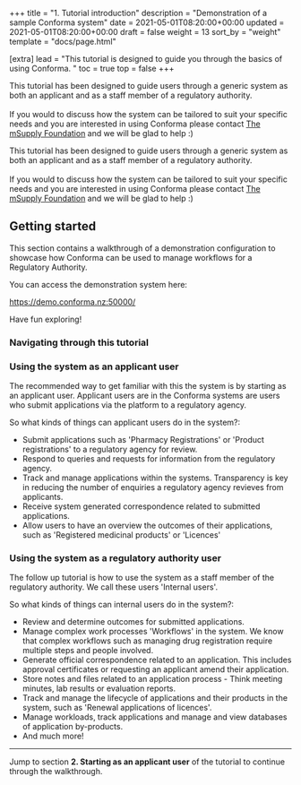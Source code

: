 +++
title = "1. Tutorial introduction"
description = "Demonstration of a sample Conforma system"
date = 2021-05-01T08:20:00+00:00
updated = 2021-05-01T08:20:00+00:00
draft = false
weight = 13
sort_by = "weight"
template = "docs/page.html"

[extra]
lead = "This tutorial is designed to guide you through the basics of using Conforma. "
toc = true
top = false
+++


<div>
    <p class = "light_omsupdate"> This tutorial has been designed to guide users through a generic system as both an applicant and as a staff member of a regulatory authority. 
    <br>
    <br>
    If you would to discuss how the system can be tailored to suit your specific needs and you are interested in using Conforma please contact <a href="https://msupply.foundation/about" target = "_blank"> The mSupply Foundation</a>  and we will be glad to help :) 
    </p>
</div>

<div>
    <p class = "dark_omsupdate">This tutorial has been designed to guide users through a generic system as both an applicant and as a staff member of a regulatory authority.
    <br>
    <br>
    If you would to discuss how the system can be tailored to suit your specific needs and you are interested in using Conforma please contact <a href="https://msupply.foundation/about" target = "_blank"> The mSupply Foundation</a>  and we will be glad to help :) 
    </p>
</div>

## Getting started

This section contains a walkthrough of a demonstration configuration to showcase how Conforma can be used to manage workflows for a Regulatory Authority. 

You can access the demonstration system here:

<a href="https://demo.conforma.nz:50000/" target="_blank">https://demo.conforma.nz:50000/</a>

Have fun exploring! 

### Navigating through this tutorial 



### Using the system as an applicant user

The recommended way to get familiar with this the system is by starting as an applicant user. Applicant users are in the Conforma systems are users who submit applications via the platform to a regulatory agency. 

So what kinds of things can applicant users do in the system?: 

- Submit applications such as 'Pharmacy Registrations' or 'Product registrations' to a regulatory agency for review.
- Respond to queries and requests for information from the regulatory agency. 
- Track and manage applications within the systems. Transparency is key in reducing the number of enquiries a regulatory agency revieves from applicants.  
- Receive system generated correspondence related to submitted applications. 
- Allow users to have an overview the outcomes of their applications, such as 'Registered medicinal products' or 'Licences'


### Using the system as a regulatory authority user 

The follow up tutorial is how to use the system as a staff member of the regulatory authority. We call these users 'Internal users'. 

So what kinds of things can internal users do in the system?: 

- Review and determine outcomes for submitted applications. 
- Manage complex work processes 'Workflows' in the system. We know that complex workflows such as managing drug registration require multiple steps and people involved. 
- Generate official correspondence related to an application. This includes approval certificates or requesting an applicant amend their application. 
- Store notes and files related to an application process - Think meeting minutes, lab results or evaluation reports. 
- Track and manage the lifecycle of applications and their products in the system, such as 'Renewal applications of licences'. 
- Manage workloads, track applications and manage and view databases of application by-products. 
- And much more!

--------------

Jump to section **2. Starting as an applicant user** of the tutorial to continue through the walkthrough.